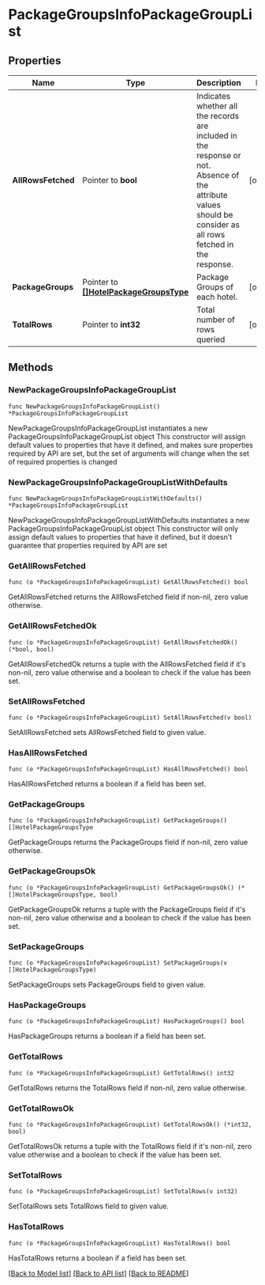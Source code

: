 # PackageGroupsInfoPackageGroupList

## Properties

Name | Type | Description | Notes
------------ | ------------- | ------------- | -------------
**AllRowsFetched** | Pointer to **bool** | Indicates whether all the records are included in the response or not. Absence of the attribute values should be consider as all rows fetched in the response. | [optional] 
**PackageGroups** | Pointer to [**[]HotelPackageGroupsType**](HotelPackageGroupsType.md) | Package Groups of each hotel. | [optional] 
**TotalRows** | Pointer to **int32** | Total number of rows queried | [optional] 

## Methods

### NewPackageGroupsInfoPackageGroupList

`func NewPackageGroupsInfoPackageGroupList() *PackageGroupsInfoPackageGroupList`

NewPackageGroupsInfoPackageGroupList instantiates a new PackageGroupsInfoPackageGroupList object
This constructor will assign default values to properties that have it defined,
and makes sure properties required by API are set, but the set of arguments
will change when the set of required properties is changed

### NewPackageGroupsInfoPackageGroupListWithDefaults

`func NewPackageGroupsInfoPackageGroupListWithDefaults() *PackageGroupsInfoPackageGroupList`

NewPackageGroupsInfoPackageGroupListWithDefaults instantiates a new PackageGroupsInfoPackageGroupList object
This constructor will only assign default values to properties that have it defined,
but it doesn't guarantee that properties required by API are set

### GetAllRowsFetched

`func (o *PackageGroupsInfoPackageGroupList) GetAllRowsFetched() bool`

GetAllRowsFetched returns the AllRowsFetched field if non-nil, zero value otherwise.

### GetAllRowsFetchedOk

`func (o *PackageGroupsInfoPackageGroupList) GetAllRowsFetchedOk() (*bool, bool)`

GetAllRowsFetchedOk returns a tuple with the AllRowsFetched field if it's non-nil, zero value otherwise
and a boolean to check if the value has been set.

### SetAllRowsFetched

`func (o *PackageGroupsInfoPackageGroupList) SetAllRowsFetched(v bool)`

SetAllRowsFetched sets AllRowsFetched field to given value.

### HasAllRowsFetched

`func (o *PackageGroupsInfoPackageGroupList) HasAllRowsFetched() bool`

HasAllRowsFetched returns a boolean if a field has been set.

### GetPackageGroups

`func (o *PackageGroupsInfoPackageGroupList) GetPackageGroups() []HotelPackageGroupsType`

GetPackageGroups returns the PackageGroups field if non-nil, zero value otherwise.

### GetPackageGroupsOk

`func (o *PackageGroupsInfoPackageGroupList) GetPackageGroupsOk() (*[]HotelPackageGroupsType, bool)`

GetPackageGroupsOk returns a tuple with the PackageGroups field if it's non-nil, zero value otherwise
and a boolean to check if the value has been set.

### SetPackageGroups

`func (o *PackageGroupsInfoPackageGroupList) SetPackageGroups(v []HotelPackageGroupsType)`

SetPackageGroups sets PackageGroups field to given value.

### HasPackageGroups

`func (o *PackageGroupsInfoPackageGroupList) HasPackageGroups() bool`

HasPackageGroups returns a boolean if a field has been set.

### GetTotalRows

`func (o *PackageGroupsInfoPackageGroupList) GetTotalRows() int32`

GetTotalRows returns the TotalRows field if non-nil, zero value otherwise.

### GetTotalRowsOk

`func (o *PackageGroupsInfoPackageGroupList) GetTotalRowsOk() (*int32, bool)`

GetTotalRowsOk returns a tuple with the TotalRows field if it's non-nil, zero value otherwise
and a boolean to check if the value has been set.

### SetTotalRows

`func (o *PackageGroupsInfoPackageGroupList) SetTotalRows(v int32)`

SetTotalRows sets TotalRows field to given value.

### HasTotalRows

`func (o *PackageGroupsInfoPackageGroupList) HasTotalRows() bool`

HasTotalRows returns a boolean if a field has been set.


[[Back to Model list]](../README.md#documentation-for-models) [[Back to API list]](../README.md#documentation-for-api-endpoints) [[Back to README]](../README.md)


